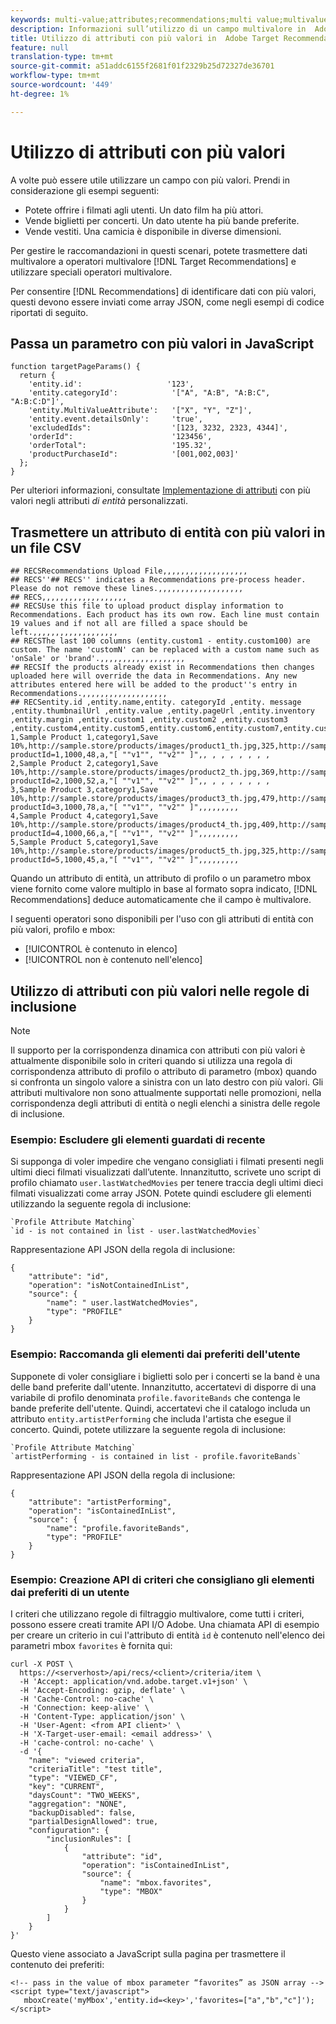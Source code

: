 ```yaml
---
keywords: multi-value;attributes;recommendations;multi value;multivalue;multi-value
description: Informazioni sull’utilizzo di un campo multivalore in  Adobe Target Recommendations con operatori multivalore speciali.
title: Utilizzo di attributi con più valori in  Adobe Target Recommendations
feature: null
translation-type: tm+mt
source-git-commit: a51addc6155f2681f01f2329b25d72327de36701
workflow-type: tm+mt
source-wordcount: '449'
ht-degree: 1%

---
```



# Utilizzo di attributi con più valori

A volte può essere utile utilizzare un campo con più valori. Prendi in considerazione gli esempi seguenti:

* Potete offrire i filmati agli utenti. Un dato film ha più attori.
* Vende biglietti per concerti. Un dato utente ha più bande preferite.
* Vende vestiti. Una camicia è disponibile in diverse dimensioni.

Per gestire le raccomandazioni in questi scenari, potete trasmettere dati multivalore a operatori multivalore [!DNL Target Recommendations] e utilizzare speciali operatori multivalore.

Per consentire [!DNL Recommendations] di identificare dati con più valori, questi devono essere inviati come array JSON, come negli esempi di codice riportati di seguito.

## Passa un parametro con più valori in JavaScript

```
function targetPageParams() { 
  return { 
    'entity.id':                   '123', 
    'entity.categoryId':            '["A", "A:B", "A:B:C", "A:B:C:D"]',        
    'entity.MultiValueAttribute':   '["X", "Y", "Z"]', 
    'entity.event.detailsOnly':     'true', 
    'excludedIds":                  '[123, 3232, 2323, 4344]', 
    'orderId":                      '123456', 
    'orderTotal":                   '195.32', 
    'productPurchaseId":            '[001,002,003]' 
  }; 
}
```

Per ulteriori informazioni, consultate [Implementazione di attributi](/help/c-recommendations/c-products/custom-entity-attributes.md#section_80FEFE49E8AF415D99B739AA3CBA2A14) con più valori negli attributi *di entità* personalizzati.

## Trasmettere un attributo di entità con più valori in un file CSV

```
## RECSRecommendations Upload File,,,,,,,,,,,,,,,,,,,
## RECS''## RECS'' indicates a Recommendations pre-process header. Please do not remove these lines.,,,,,,,,,,,,,,,,,,,
## RECS,,,,,,,,,,,,,,,,,,,
## RECSUse this file to upload product display information to Recommendations. Each product has its own row. Each line must contain 19 values and if not all are filled a space should be left.,,,,,,,,,,,,,,,,,,,
## RECSThe last 100 columns (entity.custom1 - entity.custom100) are custom. The name 'customN' can be replaced with a custom name such as 'onSale' or 'brand'.,,,,,,,,,,,,,,,,,,,
## RECSIf the products already exist in Recommendations then changes uploaded here will override the data in Recommendations. Any new attributes entered here will be added to the product''s entry in Recommendations.,,,,,,,,,,,,,,,,,,,
## RECSentity.id ,entity.name,entity. categoryId ,entity. message ,entity.thumbnailUrl ,entity.value ,entity.pageUrl ,entity.inventory ,entity.margin ,entity.custom1 ,entity.custom2 ,entity.custom3 ,entity.custom4,entity.custom5,entity.custom6,entity.custom7,entity.custom8,entity.custom9,entity.custom10,
1,Sample Product 1,category1,Save 10%,http://sample.store/products/images/product1_th.jpg,325,http://sample.store/products/product_detail.jsp?productId=1,1000,48,a,"[ ""v1"", ""v2"" ]",, , , , , , , ,
2,Sample Product 2,category1,Save 10%,http://sample.store/products/images/product2_th.jpg,369,http://sample.store/products/product_detail.jsp?productId=2,1000,52,a,"[ ""v1"", ""v2"" ]",, , , , , , , ,
3,Sample Product 3,category1,Save 10%,http://sample.store/products/images/product3_th.jpg,479,http://sample.store/products/product_detail.jsp?productId=3,1000,78,a,"[ ""v1"", ""v2"" ]",,,,,,,,,
4,Sample Product 4,category1,Save 10%,http://sample.store/products/images/product4_th.jpg,409,http://sample.store/products/product_detail.jsp?productId=4,1000,66,a,"[ ""v1"", ""v2"" ]",,,,,,,,,
5,Sample Product 5,category1,Save 10%,http://sample.store/products/images/product5_th.jpg,325,http://sample.store/products/product_detail.jsp?productId=5,1000,45,a,"[ ""v1"", ""v2"" ]",,,,,,,,, 
```

Quando un attributo di entità, un attributo di profilo o un parametro mbox viene fornito come valore multiplo in base al formato sopra indicato, [!DNL Recommendations] deduce automaticamente che il campo è multivalore.

I seguenti operatori sono disponibili per l&#39;uso con gli attributi di entità con più valori, profilo e mbox:

* [!UICONTROL è contenuto in elenco]
* [!UICONTROL non è contenuto nell&#39;elenco]

## Utilizzo di attributi con più valori nelle regole di inclusione

>[!NOTE]
>
>Il supporto per la corrispondenza dinamica con attributi con più valori è attualmente disponibile solo in criteri quando si utilizza una regola di corrispondenza attributo di profilo o attributo di parametro (mbox) quando si confronta un singolo valore a sinistra con un lato destro con più valori. Gli attributi multivalore non sono attualmente supportati nelle promozioni, nella corrispondenza degli attributi di entità o negli elenchi a sinistra delle regole di inclusione.


### Esempio: Escludere gli elementi guardati di recente

Si supponga di voler impedire che vengano consigliati i filmati presenti negli ultimi dieci filmati visualizzati dall’utente. Innanzitutto, scrivete uno script di profilo chiamato `user.lastWatchedMovies` per tenere traccia degli ultimi dieci filmati visualizzati come array JSON. Potete quindi escludere gli elementi utilizzando la seguente regola di inclusione:

```
`Profile Attribute Matching`
`id - is not contained in list - user.lastWatchedMovies`
```

Rappresentazione API JSON della regola di inclusione:

```
{
    "attribute": "id",
    "operation": "isNotContainedInList",
    "source": {
        "name": " user.lastWatchedMovies",
        "type": "PROFILE"
    }
} 
```

### Esempio: Raccomanda gli elementi dai preferiti dell&#39;utente

Supponete di voler consigliare i biglietti solo per i concerti se la band è una delle band preferite dall&#39;utente. Innanzitutto, accertatevi di disporre di una variabile di profilo denominata `profile.favoriteBands` che contenga le bande preferite dell&#39;utente. Quindi, accertatevi che il catalogo includa un attributo `entity.artistPerforming` che includa l&#39;artista che esegue il concerto. Quindi, potete utilizzare la seguente regola di inclusione:

```
`Profile Attribute Matching`
`artistPerforming - is contained in list - profile.favoriteBands`
```

Rappresentazione API JSON della regola di inclusione:

```
{
    "attribute": "artistPerforming",
    "operation": "isContainedInList",
    "source": {
        "name": "profile.favoriteBands",
        "type": "PROFILE"
    }
}
```

### Esempio: Creazione API di criteri che consigliano gli elementi dai preferiti di un utente

I criteri che utilizzano regole di filtraggio multivalore, come tutti i criteri, possono essere creati tramite  API I/O Adobe. Una chiamata API di esempio per creare un criterio in cui l&#39;attributo di entità `id` è contenuto nell&#39;elenco dei parametri mbox `favorites` è fornita qui:

```
curl -X POST \
  https://<serverhost>/api/recs/<client>/criteria/item \
  -H 'Accept: application/vnd.adobe.target.v1+json' \
  -H 'Accept-Encoding: gzip, deflate' \
  -H 'Cache-Control: no-cache' \
  -H 'Connection: keep-alive' \
  -H 'Content-Type: application/json' \
  -H 'User-Agent: <from API client>' \
  -H 'X-Target-user-email: <email address>' \
  -H 'cache-control: no-cache' \
  -d '{
    "name": "viewed criteria",
    "criteriaTitle": "test title",
    "type": "VIEWED_CF",
    "key": "CURRENT",
    "daysCount": "TWO_WEEKS",
    "aggregation": "NONE",
    "backupDisabled": false,
    "partialDesignAllowed": true,
    "configuration": {
        "inclusionRules": [
            {
                "attribute": "id",
                "operation": "isContainedInList",
                "source": {
                    "name": "mbox.favorites",
                    "type": "MBOX"
                }
            }
        ]
    }
}'
```

Questo viene associato a JavaScript sulla pagina per trasmettere il contenuto dei preferiti:

```
<!-- pass in the value of mbox parameter “favorites” as JSON array -->
<script type="text/javascript">
   mboxCreate('myMbox','entity.id=<key>','favorites=["a","b","c"]');
</script>
```
